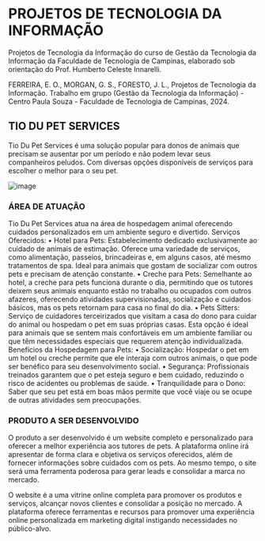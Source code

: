 # PROJETOS DE TECNOLOGIA DA INFORMAÇÃO 

Projetos de Tecnologia da Informação do curso de Gestão da Tecnologia da Informação da Faculdade de Tecnologia de Campinas, elaborado sob orientação do Prof. Humberto Celeste Innarelli.

FERREIRA, E. O., MORGAN, G. S., FORESTO, J. L., Projetos de Tecnologia da Informação. Trabalho em grupo (Gestão da Tecnologia da Informação) - Centro Paula Souza - Faculdade de Tecnologia de Campinas, 2024.

## TIO DU PET SERVICES

Tio Du Pet Services é uma solução popular para donos de animais que precisam se ausentar por um período e não podem levar seus companheiros peludos. Com diversas opções disponíveis de serviços para escolher o melhor para o seu pet.

![image](https://github.com/user-attachments/assets/f90ab311-5cdc-45b4-8c40-479de2320a62)

### ÁREA DE ATUAÇÃO

Tio Du Pet Services atua na área de hospedagem animal oferecendo cuidados personalizados em um ambiente seguro e divertido.
Serviços Oferecidos:
•	Hotel para Pets: Estabelecimento dedicado exclusivamente ao cuidado de animais de estimação. Oferece uma variedade de serviços, como alimentação, passeios, brincadeiras e, em alguns casos, até mesmo tratamentos de spa. Ideal para animais que gostam de socializar com outros pets e precisam de atenção constante.
•	Creche para Pets: Semelhante ao hotel, a creche para pets funciona durante o dia, permitindo que os tutores deixem seus animais enquanto estão no trabalho ou ocupados com outros afazeres, oferecendo atividades supervisionadas, socialização e cuidados básicos, mas os pets retornam para casa no final do dia.
•	Pets Sitters: Serviço de cuidadores terceirizados que visitam a casa do dono para cuidar do animal ou hospedam o pet em suas próprias casas. Esta opção é ideal para animais que se sentem mais confortáveis em um ambiente familiar ou que têm necessidades especiais que requerem atenção individualizada.
Benefícios da Hospedagem para Pets:
•	Socialização: Hospedar o pet em um hotel ou creche permite que ele interaja com outros animais, o que pode ser benéfico para seu desenvolvimento social.
•	Segurança: Profissionais treinados garantem que o pet esteja seguro e bem cuidado, reduzindo o risco de acidentes ou problemas de saúde.
•	Tranquilidade para o Dono: Saber que seu pet está em boas mãos permite que você viaje ou se ocupe de outras atividades sem preocupações.

### PRODUTO A SER DESENVOLVIDO

O produto a ser desenvolvido é um website completo e personalizado para oferecer a melhor experiência aos tutores de pets. A plataforma online irá apresentar de forma clara e objetiva os serviços oferecidos, além de fornecer informações sobre cuidados com os pets. Ao mesmo tempo, o site será uma ferramenta poderosa para gerar leads e consolidar a marca no mercado.

O website é a uma vitrine online completa para promover os produtos e serviços, alcançar novos clientes e consolidar a posição no mercado. A plataforma oferece ferramentas e recursos para promover uma experiência online personalizada em marketing digital instigando necessidades no público-alvo.
